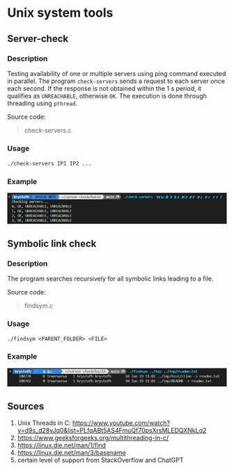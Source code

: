 # Unix system tools

## Server-check

### Description

Testing availability of one or multiple servers using ping command executed in parallel.
The program `check-servers` sends a request to each server once each second. If the response is not obtained within the 1 s period,
it qualifies as `UNREACHABLE`, otherwise `OK`. The execution is done through threading using `pthread`.

Source code:

> check-servers.c

### Usage

```bash
./check-servers IP1 IP2 ...
```

### Example

![](doc/server-check.png)

## Symbolic link check

### Description

The program searches recursively for all symbolic links leading to a file.

Source code:

> findsym.c

### Usage

```
./findsym <PARENT_FOLDER> <FILE>
```

### Example

![](doc/findsym-2.png)

## Sources

1. Unix Threads in C: https://www.youtube.com/watch?v=d9s_d28yJq0&list=PLfqABt5AS4FmuQf70psXrsMLEDQXNkLq2
2. https://www.geeksforgeeks.org/multithreading-in-c/
3. https://linux.die.net/man/1/find
4. https://linux.die.net/man/3/basename
5. certain level of support from StackOverflow and ChatGPT


